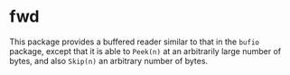 fwd
====

This package provides a buffered reader similar to that in the `bufio` package, except that it is able to `Peek(n)` at an arbitrarily large number of bytes, and also `Skip(n)` an arbitrary number of bytes.